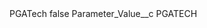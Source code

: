 <?xml version="1.0" encoding="UTF-8"?>
<CustomMetadata xmlns="http://soap.sforce.com/2006/04/metadata" xmlns:xsi="http://www.w3.org/2001/XMLSchema-instance" xmlns:xsd="http://www.w3.org/2001/XMLSchema">
    <label>PGATech</label>
    <protected>false</protected>
    <values>
        <field>Parameter_Value__c</field>
        <value xsi:type="xsd:string">PGATECH</value>
    </values>
</CustomMetadata>

